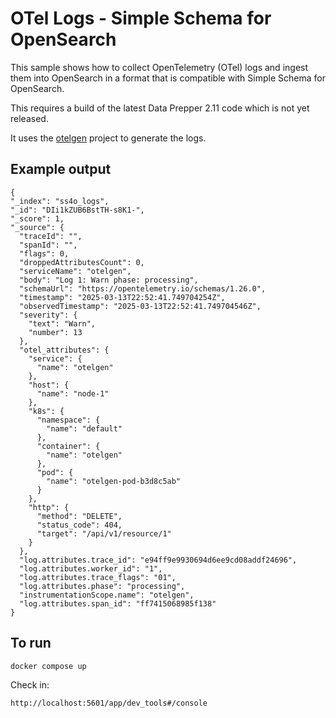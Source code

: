 # OTel Logs - Simple Schema for OpenSearch

This sample shows how to collect OpenTelemetry (OTel) logs and ingest them into OpenSearch
in a format that is compatible with Simple Schema for OpenSearch.

This requires a build of the latest Data Prepper 2.11 code which is not yet released.

It uses the [otelgen](https://github.com/krzko/otelgen) project to generate the logs.

## Example output

```
{
"_index": "ss4o_logs",
"_id": "DIi1kZUB6BstTH-s8K1-",
"_score": 1,
"_source": {
  "traceId": "",
  "spanId": "",
  "flags": 0,
  "droppedAttributesCount": 0,
  "serviceName": "otelgen",
  "body": "Log 1: Warn phase: processing",
  "schemaUrl": "https://opentelemetry.io/schemas/1.26.0",
  "timestamp": "2025-03-13T22:52:41.749704254Z",
  "observedTimestamp": "2025-03-13T22:52:41.749704546Z",
  "severity": {
    "text": "Warn",
    "number": 13
  },
  "otel_attributes": {
    "service": {
      "name": "otelgen"
    },
    "host": {
      "name": "node-1"
    },
    "k8s": {
      "namespace": {
        "name": "default"
      },
      "container": {
        "name": "otelgen"
      },
      "pod": {
        "name": "otelgen-pod-b3d8c5ab"
      }
    },
    "http": {
      "method": "DELETE",
      "status_code": 404,
      "target": "/api/v1/resource/1"
    }
  },
  "log.attributes.trace_id": "e94ff9e9930694d6ee9cd08addf24696",
  "log.attributes.worker_id": "1",
  "log.attributes.trace_flags": "01",
  "log.attributes.phase": "processing",
  "instrumentationScope.name": "otelgen",
  "log.attributes.span_id": "ff7415068985f138"
}
```

## To run

```
docker compose up
```

Check in:

```
http://localhost:5601/app/dev_tools#/console
```

